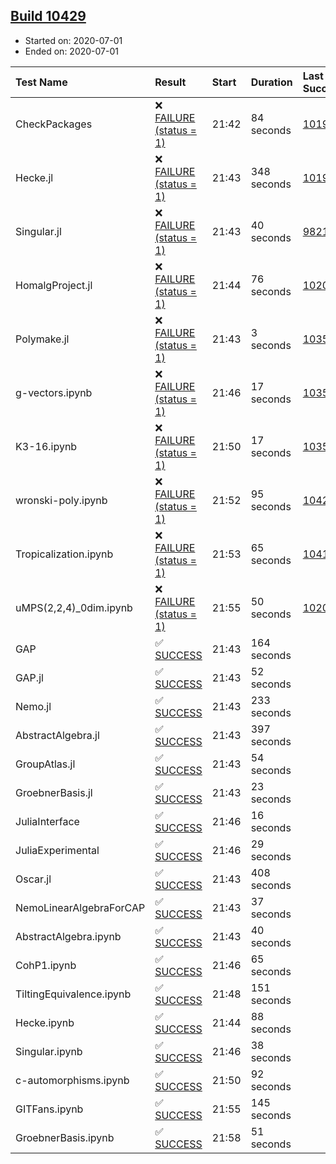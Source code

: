 ## [Build 10429](https://oscarci.mathematik.uni-kl.de/job/oscar/10429/)

* Started on: 2020-07-01
* Ended on: 2020-07-01

| Test Name    | Result | Start | Duration | Last Success | First Failure |
|:-------------|:-------|:------|:---------|:-------------|:--------------|
| CheckPackages | ❌ [FAILURE (status = 1)](https://oscarci.mathematik.uni-kl.de/job/oscar/10429/artifact/logs/build-10429/CheckPackages.log) | 21:42 | 84 seconds | [10197](https://oscarci.mathematik.uni-kl.de/job/oscar/10197/) | [10198](https://oscarci.mathematik.uni-kl.de/job/oscar/10198/) |
| Hecke.jl | ❌ [FAILURE (status = 1)](https://oscarci.mathematik.uni-kl.de/job/oscar/10429/artifact/logs/build-10429/Hecke.jl.log) | 21:43 | 348 seconds | [10197](https://oscarci.mathematik.uni-kl.de/job/oscar/10197/) | [10198](https://oscarci.mathematik.uni-kl.de/job/oscar/10198/) |
| Singular.jl | ❌ [FAILURE (status = 1)](https://oscarci.mathematik.uni-kl.de/job/oscar/10429/artifact/logs/build-10429/Singular.jl.log) | 21:43 | 40 seconds | [9821](https://oscarci.mathematik.uni-kl.de/job/oscar/9821/) | [9822](https://oscarci.mathematik.uni-kl.de/job/oscar/9822/) |
| HomalgProject.jl | ❌ [FAILURE (status = 1)](https://oscarci.mathematik.uni-kl.de/job/oscar/10429/artifact/logs/build-10429/HomalgProject.jl.log) | 21:44 | 76 seconds | [10209](https://oscarci.mathematik.uni-kl.de/job/oscar/10209/) | [10210](https://oscarci.mathematik.uni-kl.de/job/oscar/10210/) |
| Polymake.jl | ❌ [FAILURE (status = 1)](https://oscarci.mathematik.uni-kl.de/job/oscar/10429/artifact/logs/build-10429/Polymake.jl.log) | 21:43 | 3 seconds | [10356](https://oscarci.mathematik.uni-kl.de/job/oscar/10356/) | [10357](https://oscarci.mathematik.uni-kl.de/job/oscar/10357/) |
| g-vectors.ipynb | ❌ [FAILURE (status = 1)](https://oscarci.mathematik.uni-kl.de/job/oscar/10429/artifact/logs/build-10429/g-vectors.ipynb.log) | 21:46 | 17 seconds | [10356](https://oscarci.mathematik.uni-kl.de/job/oscar/10356/) | [10357](https://oscarci.mathematik.uni-kl.de/job/oscar/10357/) |
| K3-16.ipynb | ❌ [FAILURE (status = 1)](https://oscarci.mathematik.uni-kl.de/job/oscar/10429/artifact/logs/build-10429/K3-16.ipynb.log) | 21:50 | 17 seconds | [10356](https://oscarci.mathematik.uni-kl.de/job/oscar/10356/) | [10357](https://oscarci.mathematik.uni-kl.de/job/oscar/10357/) |
| wronski-poly.ipynb | ❌ [FAILURE (status = 1)](https://oscarci.mathematik.uni-kl.de/job/oscar/10429/artifact/logs/build-10429/wronski-poly.ipynb.log) | 21:52 | 95 seconds | [10425](https://oscarci.mathematik.uni-kl.de/job/oscar/10425/) | [10426](https://oscarci.mathematik.uni-kl.de/job/oscar/10426/) |
| Tropicalization.ipynb | ❌ [FAILURE (status = 1)](https://oscarci.mathematik.uni-kl.de/job/oscar/10429/artifact/logs/build-10429/Tropicalization.ipynb.log) | 21:53 | 65 seconds | [10418](https://oscarci.mathematik.uni-kl.de/job/oscar/10418/) | [10419](https://oscarci.mathematik.uni-kl.de/job/oscar/10419/) |
| uMPS(2,2,4)_0dim.ipynb | ❌ [FAILURE (status = 1)](https://oscarci.mathematik.uni-kl.de/job/oscar/10429/artifact/logs/build-10429/uMPS-2-2-4-_0dim.ipynb.log) | 21:55 | 50 seconds | [10209](https://oscarci.mathematik.uni-kl.de/job/oscar/10209/) | [10210](https://oscarci.mathematik.uni-kl.de/job/oscar/10210/) |
| GAP | ✅ [SUCCESS](https://oscarci.mathematik.uni-kl.de/job/oscar/10429/artifact/logs/build-10429/GAP.log) | 21:43 | 164 seconds |  |  |
| GAP.jl | ✅ [SUCCESS](https://oscarci.mathematik.uni-kl.de/job/oscar/10429/artifact/logs/build-10429/GAP.jl.log) | 21:43 | 52 seconds |  |  |
| Nemo.jl | ✅ [SUCCESS](https://oscarci.mathematik.uni-kl.de/job/oscar/10429/artifact/logs/build-10429/Nemo.jl.log) | 21:43 | 233 seconds |  |  |
| AbstractAlgebra.jl | ✅ [SUCCESS](https://oscarci.mathematik.uni-kl.de/job/oscar/10429/artifact/logs/build-10429/AbstractAlgebra.jl.log) | 21:43 | 397 seconds |  |  |
| GroupAtlas.jl | ✅ [SUCCESS](https://oscarci.mathematik.uni-kl.de/job/oscar/10429/artifact/logs/build-10429/GroupAtlas.jl.log) | 21:43 | 54 seconds |  |  |
| GroebnerBasis.jl | ✅ [SUCCESS](https://oscarci.mathematik.uni-kl.de/job/oscar/10429/artifact/logs/build-10429/GroebnerBasis.jl.log) | 21:43 | 23 seconds |  |  |
| JuliaInterface | ✅ [SUCCESS](https://oscarci.mathematik.uni-kl.de/job/oscar/10429/artifact/logs/build-10429/JuliaInterface.log) | 21:46 | 16 seconds |  |  |
| JuliaExperimental | ✅ [SUCCESS](https://oscarci.mathematik.uni-kl.de/job/oscar/10429/artifact/logs/build-10429/JuliaExperimental.log) | 21:46 | 29 seconds |  |  |
| Oscar.jl | ✅ [SUCCESS](https://oscarci.mathematik.uni-kl.de/job/oscar/10429/artifact/logs/build-10429/Oscar.jl.log) | 21:43 | 408 seconds |  |  |
| NemoLinearAlgebraForCAP | ✅ [SUCCESS](https://oscarci.mathematik.uni-kl.de/job/oscar/10429/artifact/logs/build-10429/NemoLinearAlgebraForCAP.log) | 21:43 | 37 seconds |  |  |
| AbstractAlgebra.ipynb | ✅ [SUCCESS](https://oscarci.mathematik.uni-kl.de/job/oscar/10429/artifact/logs/build-10429/AbstractAlgebra.ipynb.log) | 21:43 | 40 seconds |  |  |
| CohP1.ipynb | ✅ [SUCCESS](https://oscarci.mathematik.uni-kl.de/job/oscar/10429/artifact/logs/build-10429/CohP1.ipynb.log) | 21:46 | 65 seconds |  |  |
| TiltingEquivalence.ipynb | ✅ [SUCCESS](https://oscarci.mathematik.uni-kl.de/job/oscar/10429/artifact/logs/build-10429/TiltingEquivalence.ipynb.log) | 21:48 | 151 seconds |  |  |
| Hecke.ipynb | ✅ [SUCCESS](https://oscarci.mathematik.uni-kl.de/job/oscar/10429/artifact/logs/build-10429/Hecke.ipynb.log) | 21:44 | 88 seconds |  |  |
| Singular.ipynb | ✅ [SUCCESS](https://oscarci.mathematik.uni-kl.de/job/oscar/10429/artifact/logs/build-10429/Singular.ipynb.log) | 21:46 | 38 seconds |  |  |
| c-automorphisms.ipynb | ✅ [SUCCESS](https://oscarci.mathematik.uni-kl.de/job/oscar/10429/artifact/logs/build-10429/c-automorphisms.ipynb.log) | 21:50 | 92 seconds |  |  |
| GITFans.ipynb | ✅ [SUCCESS](https://oscarci.mathematik.uni-kl.de/job/oscar/10429/artifact/logs/build-10429/GITFans.ipynb.log) | 21:55 | 145 seconds |  |  |
| GroebnerBasis.ipynb | ✅ [SUCCESS](https://oscarci.mathematik.uni-kl.de/job/oscar/10429/artifact/logs/build-10429/GroebnerBasis.ipynb.log) | 21:58 | 51 seconds |  |  |
